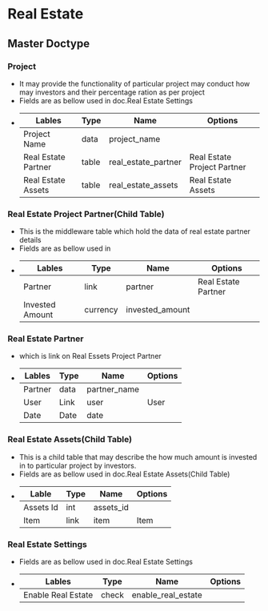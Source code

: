 # Real Estate
## Master Doctype
### Project
- It may provide the functionality of particular project may conduct how may investors and their percentage ration as per project
- Fields are as bellow used in doc.Real Estate Settings
- | Lables | Type | Name | Options |
  |-------|------|-------|--------|
  | Project Name  | data | project_name | 
  | Real Estate Partner  | table | real_estate_partner | Real Estate Project Partner
  | Real Estate Assets  | table | real_estate_assets | Real Estate Assets
        
### Real Estate Project Partner(Child Table) 
- This is the middleware table which hold the data of real estate partner details
- Fields are as bellow used in 
- | Lables | Type | Name | Options |
  |-------|------|-------|--------|
  | Partner  | link | partner | Real Estate Partner
  | Invested Amount  | currency |invested_amount  |    

### Real Estate Partner 
- which is link on Real Essets Project Partner
- | Lables | Type | Name | Options |
  |-------|------|-------|--------|
  | Partner | data | partner_name | 
  | User | Link | user | User
  | Date | Date | date | 
### Real Estate Assets(Child Table)
- This is a child table that may describe the how much amount is invested in to particular project by investors.
- Fields are as bellow used in doc.Real Estate Assets(Child Table)
- | Lable | Type | Name | Options |
  |-------|------|-------|--------|
  | Assets Id  | int | assets_id | 
  | Item  | link | item | Item

### Real Estate Settings
- Fields are as bellow used in doc.Real Estate Settings
- | Lables | Type | Name | Options |
  |-------|------|-------|--------|
  | Enable Real Estate  | check | enable_real_estate | 
         

